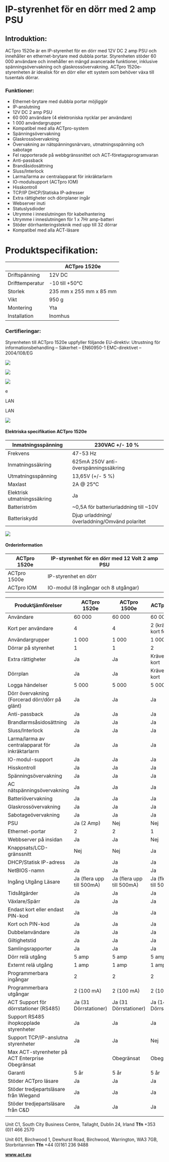 # IP-styrenhet för en dörr med 2 amp PSU

## **Introduktion:**

ACTpro 1520e är en IP-styrenhet för en dörr med 12V DC 2 amp PSU och innehåller en ethernet-brytare med dubbla portar. Styrenheten stöder 60 000 användare och innehåller en mängd avancerade funktioner, inklusive spänningsövervakning och glaskrossövervakning. ACTpro 1520e-styrenheten är idealisk för en dörr eller ett system som behöver växa till tusentals dörrar.

### **Funktioner:**

- Ethernet-brytare med dubbla portar möjliggör
- IP-anslutning
- 12V DC 2 amp PSU
- 60 000 användare (4 elektroniska nycklar per användare)
- 1 000 användargrupper
- Kompatibel med alla ACTpro-system
- Spänningsövervakning
- Glaskrossövervakning
- Övervakning av nätspänningsnärvaro, utmatningsspänning och sabotage
- Fel rapporterade på webbgränssnittet och ACT-företagsprogramvaran
- Anti-passback
- Brandåsidosättning
- Sluss/Interlock
- Larma/larma av centralapparat för inkräktarlarm
- IO-modulsupport (ACTpro IOM)
- Hisskontroll
- TCP/IP DHCP/Statiska IP-adresser
- Extra rättigheter och dörrplaner ingår
- Webserver inuti
- Statuslysdioder
- Utrymme i inneslutningen för kabelhantering
- Utrymme i inneslutningen för 1 x 7Hr amp-batteri
- Stöder dörrhanteringsteknik med upp till 32 dörrar
- Kompatibel med alla ACT-läsare

# **Produktspecifikation:**

|                 | ACTpro 1520e            |
|-----------------|-------------------------|
| Driftspänning   | 12V DC                  |
| Drifttemperatur | -10 till +50°C          |
| Storlek         | 235 mm x 255 mm x 85 mm |
| Vikt            | 950 g                   |
| Montering       | Yta                     |
| Installation    | Inomhus                 |

### **Certifieringar:**

Styrenheten till ACTpro 1520e uppfyller följande EU-direktiv: Utrustning för informationsbehandling – Säkerhet – EN60950-1 EMC-direktivet – 2004/108/EG

![](_page_0_Picture_33.jpeg)

![](_page_0_Picture_34.jpeg)

![](_page_0_Picture_35.jpeg)

e

LAN

LAN

![](_page_0_Picture_37.jpeg)

#### **Elektriska specifikation ACTpro 1520e**

| Inmatningsspänning          | 230VAC +/- 10 %                               |
|-----------------------------|-----------------------------------------------|
| Frekvens                    | 47-53 Hz                                      |
| Inmatningssäkring           | 625mA 250V anti-överspänningssäkring          |
| Utmatningsspänning          | 13,65V (+/- 5 %)                              |
| Maxlast                     | 2A @ 25°C                                     |
| Elektrisk utmatningssäkring | Ja                                            |
| Batteriström                | ~0,5A för batteriurladdning till ~10V         |
| Batteriskydd                | Djup urladdning/överladdning/Omvänd polaritet |

![](_page_1_Picture_2.jpeg)

#### **Orderinformation**

| ACTpro 1520e | IP-styrenhet för en dörr med 12 Volt 2 amp PSU |
|--------------|------------------------------------------------|
| ACTpro 1500e | IP-styrenhet en dörr                           |
| ACTpro IOM   | IO-modul (8 ingångar och 8 utgångar)           |

| Produktjämförelser                                 | ACTpro 1520e              | ACTpro 1500e              | ACTpro 4000               | ACTpro 4200               |
|----------------------------------------------------|---------------------------|---------------------------|---------------------------|---------------------------|
| Användare                                          | 60 000                    | 60 000                    | 60 000                    | 60 000                    |
| Kort per användare                                 | 4                         | 4                         | 2 (kräver SD-kort för 4)  | 2 (kräver SD-kort för 4)  |
| Användargrupper                                    | 1 000                     | 1 000                     | 1 000                     | 1 000                     |
| Dörrar på styrenhet                                | 1                         | 1                         | 2                         | 4                         |
| Extra rättigheter                                  | Ja                        | Ja                        | Kräver SD-kort            | Kräver SD-kort            |
| Dörrplan                                           | Ja                        | Ja                        | Kräver SD-kort            | Kräver SD-kort            |
| Logga händelser                                    | 5 000                     | 5 000                     | 5 000                     | 5 000                     |
| Dörr övervakning (Forcerad dörr/dörr på<br>glänt)  | Ja                        | Ja                        | Ja                        | Ja                        |
| Anti-passback                                      | Ja                        | Ja                        | Ja                        | Ja                        |
| Brandlarmsåsidosättning                            | Ja                        | Ja                        | Ja                        | Ja                        |
| Sluss/Interlock                                    | Ja                        | Ja                        | Ja                        | Ja                        |
| Larma/larma av centralapparat för<br>inkräktarlarm | Ja                        | Ja                        | Ja                        | Ja                        |
| IO-modul-support                                   | Ja                        | Ja                        | Ja                        | Ja                        |
| Hisskontroll                                       | Ja                        | Ja                        | Ja                        | Ja                        |
| Spänningsövervakning                               | Ja                        | Ja                        | Ja                        | Ja                        |
| AC nätspänningsövervakning                         | Ja                        | Ja                        | Ja                        | Ja                        |
| Batteriövervakning                                 | Ja                        | Ja                        | Ja                        | Ja                        |
| Glaskrossövervakning                               | Ja                        | Ja                        | Ja                        | Ja                        |
| Sabotageövervakning                                | Ja                        | Ja                        | Ja                        | Ja                        |
| PSU                                                | Ja (2 Amp)                | Nej                       | Nej                       | Ja (3 Amp)                |
| Ethernet-portar                                    | 2                         | 2                         | 1                         | 1                         |
| Webbserver på insidan                              | Ja                        | Ja                        | Nej                       | Nej                       |
| Knappsats/LCD-gränssnitt                           | Nej                       | Nej                       | Ja                        | Ja                        |
| DHCP/Statisk IP-adress                             | Ja                        | Ja                        | Ja                        | Ja                        |
| NetBIOS-namn                                       | Ja                        | Ja                        | Ja                        | Ja                        |
| Ingång Utgång Läsare                               | Ja (flera upp till 500mA) | Ja (flera upp till 500mA) | Ja (flera upp till 500mA) | Ja (flera upp till 500mA) |
| Tidsåtgärder                                       | Ja                        | Ja                        | Ja                        | Ja                        |
| Växlare/Spärr                                      | Ja                        | Ja                        | Ja                        | Ja                        |
| Endast kort eller endast PIN-kod                   | Ja                        | Ja                        | Ja                        | Ja                        |
| Kort och PIN-kod                                   | Ja                        | Ja                        | Ja                        | Ja                        |
| Dubbelanvändare                                    | Ja                        | Ja                        | Ja                        | Ja                        |
| Giltighetstid                                      | Ja                        | Ja                        | Ja                        | Ja                        |
| Samlingsrapporter                                  | Ja                        | Ja                        | Ja                        | Ja                        |
| Dörr relä utgång                                   | 5 amp                     | 5 amp                     | 5 amp                     | 5 amp                     |
| Externt relä utgång                                | 1 amp                     | 1 amp                     | 1 amp                     | 1 amp                     |
| Programmerbara ingångar                            | 2                         | 2                         | 2                         | 2                         |
| Programmerbara utgångar                            | 2 (100 mA)                | 2 (100 mA)                | 2 (100 mA)                | 2 (100 mA)                |
| ACT Support för dörrstationer (RS485)              | Ja (31 Dörrstationer)     | Ja (31 Dörrstationer)     | Ja (14 Dörrstationer)     | Ja (14 Dörrstationer)     |
| Support RS485 ihopkopplade<br>styrenheter          | Ja                        | Ja                        | Ja                        | Ja                        |
| Support TCP/IP-anslutna styrenheter                | Ja                        | Ja                        | Nej                       | Nej                       |
| Max ACT-styrenheter på ACT Enterprise Obegränsat   |                           | Obegränsat                | Obegränsat                | Obegränsat                |
| Garanti                                            | 5 år                      | 5 år                      | 5 år                      | 5 år                      |
| Stöder ACTpro läsare                               | Ja                        | Ja                        | Ja                        | Ja                        |
| Stöder tredjepartsläsare från Wiegand              | Ja                        | Ja                        | Ja                        | Ja                        |
| Stöder tredjepartsläsare från C&D                  | Ja                        | Ja                        | Ja                        | Ja                        |
|                                                    |                           |                           |                           |                           |

Unit C1, South City Business Centre, Tallaght, Dublin 24, Irland **Tfn** +353 (0)1 466 2570

Unit 601, Birchwood 1, Dewhurst Road, Birchwood, Warrington, WA3 7GB, Storbritannien **Tfn** +44 (0)161 236 9488

**www.act.eu**